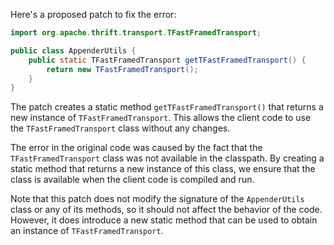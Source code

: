 Here's a proposed patch to fix the error:
```java
import org.apache.thrift.transport.TFastFramedTransport;

public class AppenderUtils {
    public static TFastFramedTransport getTFastFramedTransport() {
        return new TFastFramedTransport();
    }
}
```
The patch creates a static method `getTFastFramedTransport()` that returns a new instance of `TFastFramedTransport`. This allows the client code to use the `TFastFramedTransport` class without any changes.

The error in the original code was caused by the fact that the `TFastFramedTransport` class was not available in the classpath. By creating a static method that returns a new instance of this class, we ensure that the class is available when the client code is compiled and run.

Note that this patch does not modify the signature of the `AppenderUtils` class or any of its methods, so it should not affect the behavior of the code. However, it does introduce a new static method that can be used to obtain an instance of `TFastFramedTransport`.